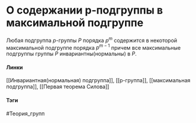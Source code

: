 # О содержании p-подгруппы в максимальной подгруппе
Любая подгруппа $p$-группы $P$ порядка $p^{m}$ содержится в некоторой максимальной подгруппе порядка $p^{m-1}$ причем все максимальные подгруппы группы $P$ инвариантны(нормальны) в $P$.

#### Линки
[[Инвариантная(нормальная) подгруппа]],
[[p-группа]],
[[максимальная подгруппа]],
[[Первая теорема Силова]]
#### Тэги 
 #Теория_групп 